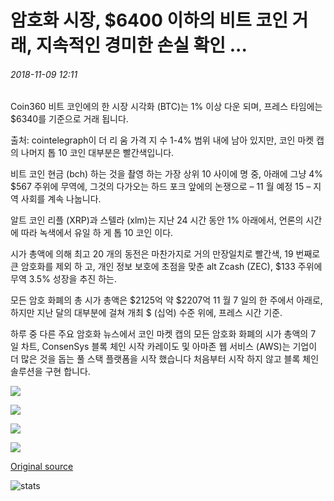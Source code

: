 # 암호화 시장, $6400 이하의 비트 코인 거래, 지속적인 경미한 손실 확인 ...

###### 2018-11-09 12:11

Coin360 비트 코인에의 한 시장 시각화 (BTC)는 1% 이상 다운 되며, 프레스 타임에는 $6340를 기준으로 거래 됩니다.

출처: cointelegraph이 더 리 움 가격 지 수 1-4% 범위 내에 남아 있지만, 코인 마켓 캡의 나머지 톱 10 코인 대부분은 빨간색입니다.

비트 코인 현금 (bch) 하는 것을 촬영 하는 가장 상위 10 사이에 명 중, 아래에 그냥 4% $567 주위에 무역에, 그것의 다가오는 하드 포크 앞에의 논쟁으로 – 11 월 예정 15 – 지역 사회를 계속 나눕니다.

알트 코인 리플 (XRP)과 스텔라 (xlm)는 지난 24 시간 동안 1% 아래에서, 언론의 시간에 따라 녹색에서 유일 하 게 톱 10 코인 이다.

시가 총액에 의해 최고 20 개의 동전은 마찬가지로 거의 만장일치로 빨간색, 19 번째로 큰 암호화를 제외 하 고, 개인 정보 보호에 초점을 맞춘 alt Zcash (ZEC), $133 주위에 무역 3.5% 성장을 추진 하는.

모든 암호 화폐의 총 시가 총액은 $2125억 약 $2207억 11 월 7 일의 한 주에서 아래로, 하지만 지난 달의 대부분에 걸쳐 개최 $ (십억) 수준 위에, 프레스 시간 기준.

하루 중 다른 주요 암호화 뉴스에서 코인 마켓 캡의 모든 암호화 화폐의 시가 총액의 7 일 차트, ConsenSys 블록 체인 시작 카레이도 및 아마존 웹 서비스 (AWS)는 기업이 더 많은 것을 돕는 풀 스택 플랫폼을 시작 했습니다 처음부터 시작 하지 않고 블록 체인 솔루션을 구현 합니다.

![](https://s3.cointelegraph.com/storage/uploads/view/a9999d553d92efb7f256f0f63c751032.png)

![](https://s3.cointelegraph.com/storage/uploads/view/229185d5716473cea2b26a46d9541b64.png)

![](https://s3.cointelegraph.com/storage/uploads/view/5b30d19ded874676a859d2a8fb930027.png)

![](https://s3.cointelegraph.com/storage/uploads/view/20b3f8b2211c6e0410b27aedd59c8107.png)

[Original source](https://cointelegraph.com/news/crypto-markets-see-ongoing-mild-losses-bitcoin-trades-below-6-400)

![stats](https://c.statcounter.com/11760860/0/a89fa40b/1/ "stats")